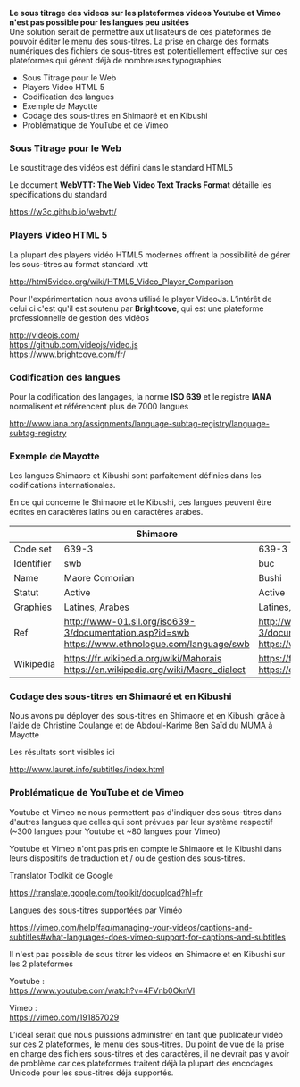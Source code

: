 **Le sous titrage des videos sur les plateformes videos Youtube et Vimeo n'est pas possible pour les langues peu usitées**  
Une solution serait de permettre aux utilisateurs de ces plateformes de pouvoir éditer le menu des sous-titres. La prise en charge des formats numériques des fichiers de sous-titres est potentiellement effective sur ces plateformes qui gérent déjà de nombreuses typographies 


* Sous Titrage pour le Web
* Players Video HTML 5
* Codification des langues
* Exemple de Mayotte
* Codage des sous-titres en Shimaoré et en Kibushi
* Problématique de YouTube et de Vimeo  

### Sous Titrage pour le Web

Le soustitrage des vidéos est défini dans le standard HTML5

Le document **WebVTT: The Web Video Text Tracks Format** détaille les spécifications du standard

https://w3c.github.io/webvtt/
  

### Players Video HTML 5

La plupart des players vidéo HTML5 modernes offrent la possibilité de gérer les sous-titres au format standard .vtt

http://html5video.org/wiki/HTML5_Video_Player_Comparison

Pour l'expérimentation nous avons utilisé le player VideoJs. L’intérêt de celui ci c'est qu'il est soutenu par **Brightcove**, qui est une plateforme professionnelle de gestion des vidéos

http://videojs.com/  
https://github.com/videojs/video.js  
https://www.brightcove.com/fr/  


### Codification des langues

Pour la codification des langages, la norme **ISO 639** et le registre **IANA** normalisent et référencent plus de 7000 langues


http://www.iana.org/assignments/language-subtag-registry/language-subtag-registry


### Exemple de Mayotte
 
Les langues Shimaore et Kibushi sont parfaitement définies dans les codifications internationales.

En ce qui concerne le Shimaore et le Kibushi, ces langues peuvent être écrites en caractères latins ou en caractères arabes.

|            | Shimaore                                                                                        | Kibushi                                                                                         |
|------------|-------------------------------------------------------------------------------------------------|-------------------------------------------------------------------------------------------------|
| Code set   | 639-3                                                                                           | 639-3                                                                                           |
| Identifier | swb                                                                                             | buc                                                                                             |
| Name       | Maore Comorian                                                                                  | Bushi                                                                                           |
| Statut     | Active                                                                                          | Active                                                                                          |
| Graphies   | Latines, Arabes                                                                                 | Latines, Arabes                                                                                 |
| Ref        | http://www-01.sil.org/iso639-3/documentation.asp?id=swb https://www.ethnologue.com/language/swb | http://www-01.sil.org/iso639-3/documentation.asp?id=buc https://www.ethnologue.com/language/buc |
| Wikipedia  | https://fr.wikipedia.org/wiki/Mahorais https://en.wikipedia.org/wiki/Maore_dialect              | https://fr.wikipedia.org/wiki/Shibushi https://en.wikipedia.org/wiki/Bushi_language            |


### Codage des sous-titres en Shimaoré et en Kibushi

Nous avons pu déployer des sous-titres en Shimaore et en Kibushi grâce à l'aide de Christine Coulange et de Abdoul-Karime Ben Saïd du MUMA à Mayotte

Les résultats sont visibles ici

http://www.lauret.info/subtitles/index.html


### Problématique de YouTube et de Vimeo

Youtube et Vimeo ne nous permettent pas d'indiquer des sous-titres dans d'autres langues que celles qui sont prévues par leur système respectif (~300 langues pour Youtube et ~80 langues pour Vimeo)

Youtube et Vimeo n'ont pas pris en compte le Shimaore et le Kibushi dans leurs dispositifs de traduction et / ou de gestion des sous-titres.

Translator Toolkit de Google

https://translate.google.com/toolkit/docupload?hl=fr

Langues des sous-titres supportées par Viméo

https://vimeo.com/help/faq/managing-your-videos/captions-and-subtitles#what-languages-does-vimeo-support-for-captions-and-subtitles

Il n'est pas possible de sous titrer les videos en Shimaore et en Kibushi sur les 2 plateformes
 
Youtube :  
https://www.youtube.com/watch?v=4FVnb0OknVI

Vimeo :  
https://vimeo.com/191857029

L’idéal serait que nous puissions administrer en tant que publicateur vidéo sur ces 2 plateformes, le menu des sous-titres. Du point de vue de la prise en charge des fichiers sous-titres et des caractères, il ne devrait pas y avoir de problème car ces plateformes traitent déjà la plupart des encodages Unicode pour les sous-titres déjà supportés.




